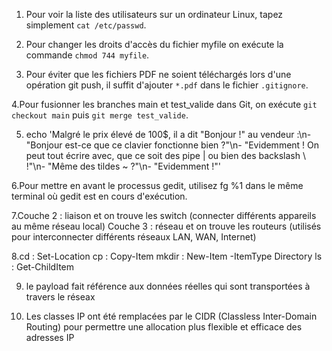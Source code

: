 1. Pour voir la liste des utilisateurs sur un ordinateur Linux, tapez simplement `cat /etc/passwd`.

2. Pour changer les droits d'accès du fichier myfile on exécute la commande `chmod 744 myfile`.
   
3. Pour éviter que les fichiers PDF ne soient téléchargés lors d'une opération git push, il suffit d'ajouter `*.pdf` dans le fichier `.gitignore`.

 4.Pour fusionner les branches main et test_valide dans Git, on exécute `git checkout main` puis `git merge test_valide`.

5. echo 'Malgré le prix élevé de 100$, il a dit "Bonjour !" au vendeur :\n- "Bonjour est-ce que ce clavier fonctionne bien ?"\n- "Evidemment ! On peut tout écrire avec, que ce soit des pipe | ou bien des backslash \ !"\n- "Même des tildes ~ ?"\n- "Evidemment !"'

 6.Pour mettre en avant le processus gedit, utilisez fg %1 dans le même terminal où gedit est en cours d'exécution.

 7.Couche 2 : liaison et on trouve les switch (connecter différents appareils au même réseau local)
Couche 3 : réseau et on trouve les routeurs (utilisés pour interconnecter différents réseaux LAN, WAN, Internet)

8.cd : Set-Location 
cp : Copy-Item
mkdir : New-Item -ItemType Directory
ls : Get-ChildItem

9. le payload fait référence aux données réelles qui sont transportées à travers le réseax

10. Les classes IP ont été remplacées par le CIDR (Classless Inter-Domain Routing) pour permettre une allocation plus flexible et efficace des adresses IP
